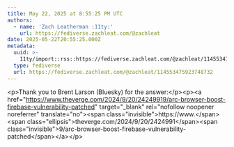 ```yaml
---
title: May 22, 2025 at 8:55:25 PM UTC
authors:
  - name: 'Zach Leatherman :11ty:'
    url: https://fediverse.zachleat.com/@zachleat
date: 2025-05-22T20:55:25.000Z
metadata:
  uuid: >-
    11ty/import::rss::https://fediverse.zachleat.com/@zachleat/114553475923748732
  type: fediverse
  url: https://fediverse.zachleat.com/@zachleat/114553475923748732
---
```

\<p>Thank you to Brent Larson (Bluesky) for the answer:\</p>\<p>\<a href="https://www.theverge.com/2024/9/20/24249919/arc-browser-boost-firebase-vulnerability-patched" target="\_blank" rel="nofollow noopener noreferrer" translate="no">\<span class="invisible">https://www.\</span>\<span class="ellipsis">theverge.com/2024/9/20/2424991\</span>\<span class="invisible">9/arc-browser-boost-firebase-vulnerability-patched\</span>\</a>\</p>